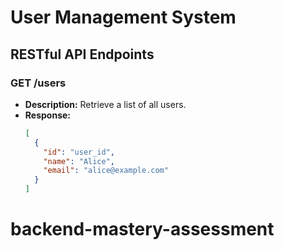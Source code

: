 # User Management System

## RESTful API Endpoints

### GET /users

- **Description:** Retrieve a list of all users.
- **Response:**
  ```json
  [
    {
      "id": "user_id",
      "name": "Alice",
      "email": "alice@example.com"
    }
  ]
  ```
# backend-mastery-assessment
